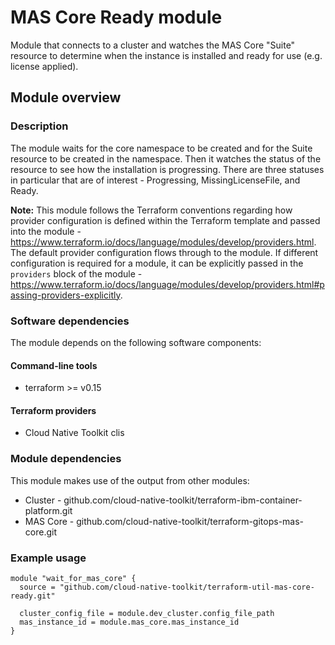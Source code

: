 # MAS Core Ready module

Module that connects to a cluster and watches the MAS Core "Suite" resource to determine when the instance is installed 
and ready for use (e.g. license applied).

## Module overview

### Description

The module waits for the core namespace to be created and for the Suite resource to be created in the namespace. Then
it watches the status of the resource to see how the installation is progressing. There are three statuses in particular
that are of interest - Progressing, MissingLicenseFile, and Ready.

**Note:** This module follows the Terraform conventions regarding how provider configuration is defined within the Terraform template and passed into the module - https://www.terraform.io/docs/language/modules/develop/providers.html. The default provider configuration flows through to the module. If different configuration is required for a module, it can be explicitly passed in the `providers` block of the module - https://www.terraform.io/docs/language/modules/develop/providers.html#passing-providers-explicitly.

### Software dependencies

The module depends on the following software components:

#### Command-line tools

- terraform >= v0.15

#### Terraform providers

- Cloud Native Toolkit clis

### Module dependencies

This module makes use of the output from other modules:

- Cluster - github.com/cloud-native-toolkit/terraform-ibm-container-platform.git
- MAS Core - github.com/cloud-native-toolkit/terraform-gitops-mas-core.git

### Example usage

```hcl-terraform
module "wait_for_mas_core" {
  source = "github.com/cloud-native-toolkit/terraform-util-mas-core-ready.git"

  cluster_config_file = module.dev_cluster.config_file_path
  mas_instance_id = module.mas_core.mas_instance_id
}
```
